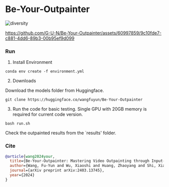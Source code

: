 # Be-Your-Outpainter

![diversity](https://github.com/G-U-N/Be-Your-Outpainter/assets/60997859/0bd3e853-0aa3-4fbc-8e19-32258f39c4c2)


https://github.com/G-U-N/Be-Your-Outpainter/assets/60997859/9c10fde7-c881-4dd6-89b3-00b95ef9d099


### Run

1. Install Environment

```shell
conda env create -f environment.yml
```
2. Downloads

Download the models folder from Huggingface.

```shell
git clone https://huggingface.co/wangfuyun/Be-Your-Outpainter
```

3. Run the code for basic testing. Single GPU with 20GB memory is required for current code version.

```shell
bash run.sh
```
Check the outpainted results from the `results' folder.



### Cite
```bibtex
@article{wang2024your,
  title={Be-Your-Outpainter: Mastering Video Outpainting through Input-Specific Adaptation},
  author={Wang, Fu-Yun and Wu, Xiaoshi and Huang, Zhaoyang and Shi, Xiaoyu and Shen, Dazhong and Song, Guanglu and Liu, Yu and Li, Hongsheng},
  journal={arXiv preprint arXiv:2403.13745},
  year={2024}
}
```
